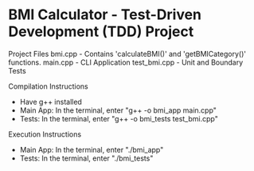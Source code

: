 # BMI Calculator - Test-Driven Development (TDD) Project

Project Files
  bmi.cpp - Contains 'calculateBMI()' and 'getBMICategory()' functions.
  main.cpp - CLI Application
  test_bmi.cpp - Unit and Boundary Tests

Compilation Instructions
 - Have g++ installed
 - Main App: In the terminal, enter "g++ -o bmi_app main.cpp"
 - Tests: In the terminal, enter "g++ -o bmi_tests test_bmi.cpp"

Execution Instructions
  - Main App: In the terminal, enter "./bmi_app"
  - Tests: In the terminal, enter "./bmi_tests"
     


